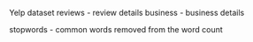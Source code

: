 Yelp dataset
reviews - review details
business - business details

stopwords - common words removed from the word count
